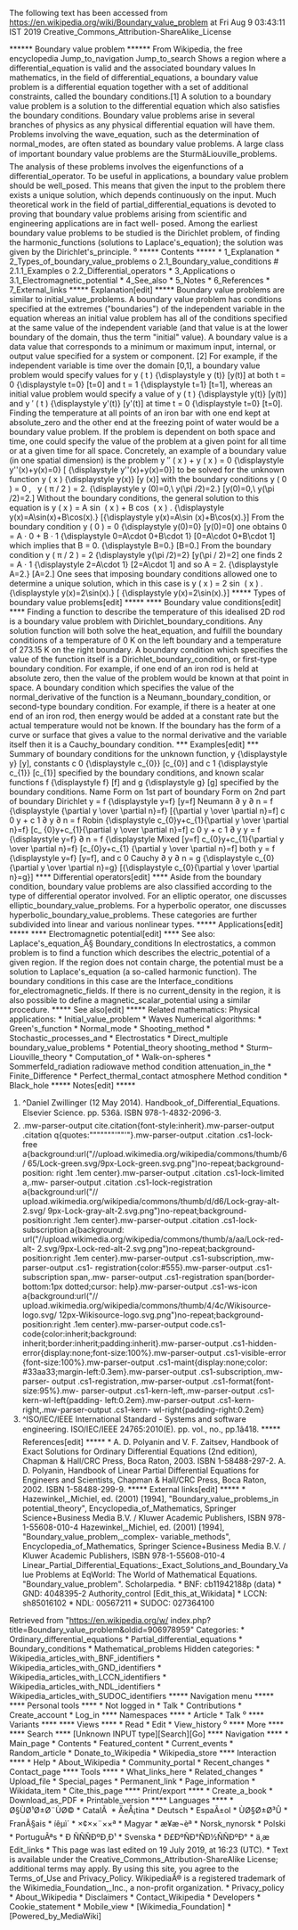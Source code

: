 The following text has been accessed from https://en.wikipedia.org/wiki/Boundary_value_problem at Fri Aug 9 03:43:11 IST 2019
Creative_Commons_Attribution-ShareAlike_License





















****** Boundary value problem ******
From Wikipedia, the free encyclopedia
Jump_to_navigation Jump_to_search
Shows a region where a differential_equation is valid and the associated
boundary values
In mathematics, in the field of differential_equations, a boundary value
problem is a differential equation together with a set of additional
constraints, called the boundary conditions.[1] A solution to a boundary value
problem is a solution to the differential equation which also satisfies the
boundary conditions.
Boundary value problems arise in several branches of physics as any physical
differential equation will have them. Problems involving the wave_equation,
such as the determination of normal_modes, are often stated as boundary value
problems. A large class of important boundary value problems are the
SturmâLiouville_problems. The analysis of these problems involves the
eigenfunctions of a differential_operator.
To be useful in applications, a boundary value problem should be well_posed.
This means that given the input to the problem there exists a unique solution,
which depends continuously on the input. Much theoretical work in the field of
partial_differential_equations is devoted to proving that boundary value
problems arising from scientific and engineering applications are in fact well-
posed.
Among the earliest boundary value problems to be studied is the Dirichlet
problem, of finding the harmonic_functions (solutions to Laplace's_equation);
the solution was given by the Dirichlet's_principle.
⁰
***** Contents *****
    * 1_Explanation
    * 2_Types_of_boundary_value_problems
          o 2.1_Boundary_value_conditions
                # 2.1.1_Examples
          o 2.2_Differential_operators
    * 3_Applications
          o 3.1_Electromagnetic_potential
    * 4_See_also
    * 5_Notes
    * 6_References
    * 7_External_links
***** Explanation[edit] *****
Boundary value problems are similar to initial_value_problems. A boundary value
problem has conditions specified at the extremes ("boundaries") of the
independent variable in the equation whereas an initial value problem has all
of the conditions specified at the same value of the independent variable (and
that value is at the lower boundary of the domain, thus the term "initial"
value). A boundary value is a data value that corresponds to a minimum or
maximum input, internal, or output value specified for a system or component.
[2]
For example, if the independent variable is time over the domain [0,1], a
boundary value problem would specify values for     y ( t )   {\displaystyle y
(t)}  [y(t)] at both     t = 0   {\displaystyle t=0}  [t=0] and     t = 1
{\displaystyle t=1}  [t=1], whereas an initial value problem would specify a
value of     y ( t )   {\displaystyle y(t)}  [y(t)] and      y &#x2032;  ( t )
{\displaystyle y'(t)}  [y'(t)] at time     t = 0   {\displaystyle t=0}  [t=0].
Finding the temperature at all points of an iron bar with one end kept at
absolute_zero and the other end at the freezing point of water would be a
boundary value problem.
If the problem is dependent on both space and time, one could specify the value
of the problem at a given point for all time or at a given time for all space.
Concretely, an example of a boundary value (in one spatial dimension) is the
problem
          y &#x2033;  ( x ) + y ( x ) = 0   {\displaystyle y''(x)+y(x)=0}  [
      {\displaystyle y''(x)+y(x)=0}]
to be solved for the unknown function     y ( x )   {\displaystyle y(x)}  [y
(x)] with the boundary conditions
         y ( 0 ) = 0 , &#xA0; y ( &#x03C0;  /  2 ) = 2.   {\displaystyle y
      (0)=0,\ y(\pi /2)=2.}  [y(0)=0,\ y(\pi /2)=2.]
Without the boundary conditions, the general solution to this equation is
         y ( x ) = A sin &#x2061; ( x ) + B cos &#x2061; ( x ) .
      {\displaystyle y(x)=A\sin(x)+B\cos(x).}  [{\displaystyle y(x)=A\sin
      (x)+B\cos(x).}]
From the boundary condition     y ( 0 ) = 0   {\displaystyle y(0)=0}  [y(0)=0]
one obtains
         0 = A &#x22C5; 0 + B &#x22C5; 1   {\displaystyle 0=A\cdot 0+B\cdot 1}
      [0=A\cdot 0+B\cdot 1]
which implies that     B = 0.   {\displaystyle B=0.}  [B=0.] From the boundary
condition     y ( &#x03C0;  /  2 ) = 2   {\displaystyle y(\pi /2)=2}  [y(\pi /
2)=2] one finds
         2 = A &#x22C5; 1   {\displaystyle 2=A\cdot 1}  [2=A\cdot 1]
and so     A = 2.   {\displaystyle A=2.}  [A=2.] One sees that imposing
boundary conditions allowed one to determine a unique solution, which in this
case is
         y ( x ) = 2 sin &#x2061; ( x ) .   {\displaystyle y(x)=2\sin(x).}  [
      {\displaystyle y(x)=2\sin(x).}]
***** Types of boundary value problems[edit] *****
**** Boundary value conditions[edit] ****
Finding a function to describe the temperature of this idealised 2D rod is a
boundary value problem with Dirichlet_boundary_conditions. Any solution
function will both solve the heat_equation, and fulfill the boundary conditions
of a temperature of 0 K on the left boundary and a temperature of 273.15 K on
the right boundary.
A boundary condition which specifies the value of the function itself is a
Dirichlet_boundary_condition, or first-type boundary condition. For example, if
one end of an iron rod is held at absolute zero, then the value of the problem
would be known at that point in space.
A boundary condition which specifies the value of the normal_derivative of the
function is a Neumann_boundary_condition, or second-type boundary condition.
For example, if there is a heater at one end of an iron rod, then energy would
be added at a constant rate but the actual temperature would not be known.
If the boundary has the form of a curve or surface that gives a value to the
normal derivative and the variable itself then it is a Cauchy_boundary
condition.
*** Examples[edit] ***
Summary of boundary conditions for the unknown function,     y   {\displaystyle
y}  [y], constants      c  0     {\displaystyle c_{0}}  [c_{0}] and      c  1
{\displaystyle c_{1}}  [c_{1}] specified by the boundary conditions, and known
scalar functions     f   {\displaystyle f}  [f] and     g   {\displaystyle g}
[g] specified by the boundary conditions.
Name      Form on 1st part of boundary     Form on 2nd part of boundary
Dirichlet    y = f   {\displaystyle y=f}  [y=f]
Neumann         &#x2202; y   &#x2202; n    = f   {\displaystyle {\partial y
          \over \partial n}=f}  [{\partial y \over \partial n}=f]
              c  0   y +  c  1      &#x2202; y   &#x2202; n    = f
Robin     {\displaystyle c_{0}y+c_{1}{\partial y \over \partial n}=f}  [c_
          {0}y+c_{1}{\partial y \over \partial n}=f]
                                               c  0   y +  c  1      &#x2202; y
             y = f   {\displaystyle y=f}   &#x2202; n    = f   {\displaystyle
Mixed     [y=f]                            c_{0}y+c_{1}{\partial y \over
                                           \partial n}=f}  [c_{0}y+c_{1}
                                           {\partial y \over \partial n}=f]
          both     y = f   {\displaystyle y=f}  [y=f], and      c  0
Cauchy    &#x2202; y   &#x2202; n    = g   {\displaystyle c_{0}{\partial y
          \over \partial n}=g}  [{\displaystyle c_{0}{\partial y \over \partial
          n}=g}]
**** Differential operators[edit] ****
Aside from the boundary condition, boundary value problems are also classified
according to the type of differential operator involved. For an elliptic
operator, one discusses elliptic_boundary_value_problems. For a hyperbolic
operator, one discusses hyperbolic_boundary_value_problems. These categories
are further subdivided into linear and various nonlinear types.
***** Applications[edit] *****
**** Electromagnetic potential[edit] ****
See also: Laplace's_equation_Â§ Boundary_conditions
In electrostatics, a common problem is to find a function which describes the
electric_potential of a given region. If the region does not contain charge,
the potential must be a solution to Laplace's_equation (a so-called harmonic
function). The boundary conditions in this case are the Interface_conditions
for_electromagnetic_fields. If there is no current_density in the region, it is
also possible to define a magnetic_scalar_potential using a similar procedure.
***** See also[edit] *****
Related mathematics:           Physical applications:
    * Initial_value_problem        * Waves              Numerical algorithms:
    * Green's_function             * Normal_mode            * Shooting_method
    * Stochastic_processes_and     * Electrostatics         * Direct_multiple
      boundary_value_problems      * Potential_theory         shooting_method
    * Sturm–Liouville_theory     * Computation_of         * Walk-on-spheres
    * Sommerfeld_radiation           radiowave                method
      condition                      attenuation_in_the     * Finite_Difference
    * Perfect_thermal_contact        atmosphere               Method
      condition                    * Black_hole
***** Notes[edit] *****
   1. ^Daniel Zwillinger (12 May 2014). Handbook_of_Differential_Equations.
      Elsevier Science. pp. 536â. ISBN 978-1-4832-2096-3.
   2. .mw-parser-output cite.citation{font-style:inherit}.mw-parser-output
      .citation q{quotes:"\"""\"""'""'"}.mw-parser-output .citation .cs1-lock-
      free a{background:url("//upload.wikimedia.org/wikipedia/commons/thumb/6/
      65/Lock-green.svg/9px-Lock-green.svg.png")no-repeat;background-position:
      right .1em center}.mw-parser-output .citation .cs1-lock-limited a,.mw-
      parser-output .citation .cs1-lock-registration a{background:url("//
      upload.wikimedia.org/wikipedia/commons/thumb/d/d6/Lock-gray-alt-2.svg/
      9px-Lock-gray-alt-2.svg.png")no-repeat;background-position:right .1em
      center}.mw-parser-output .citation .cs1-lock-subscription a{background:
      url("//upload.wikimedia.org/wikipedia/commons/thumb/a/aa/Lock-red-alt-
      2.svg/9px-Lock-red-alt-2.svg.png")no-repeat;background-position:right
      .1em center}.mw-parser-output .cs1-subscription,.mw-parser-output .cs1-
      registration{color:#555}.mw-parser-output .cs1-subscription span,.mw-
      parser-output .cs1-registration span{border-bottom:1px dotted;cursor:
      help}.mw-parser-output .cs1-ws-icon a{background:url("//
      upload.wikimedia.org/wikipedia/commons/thumb/4/4c/Wikisource-logo.svg/
      12px-Wikisource-logo.svg.png")no-repeat;background-position:right .1em
      center}.mw-parser-output code.cs1-code{color:inherit;background:
      inherit;border:inherit;padding:inherit}.mw-parser-output .cs1-hidden-
      error{display:none;font-size:100%}.mw-parser-output .cs1-visible-error
      {font-size:100%}.mw-parser-output .cs1-maint{display:none;color:
      #33aa33;margin-left:0.3em}.mw-parser-output .cs1-subscription,.mw-parser-
      output .cs1-registration,.mw-parser-output .cs1-format{font-size:95%}.mw-
      parser-output .cs1-kern-left,.mw-parser-output .cs1-kern-wl-left{padding-
      left:0.2em}.mw-parser-output .cs1-kern-right,.mw-parser-output .cs1-kern-
      wl-right{padding-right:0.2em}
   3. ^ISO/IEC/IEEE International Standard - Systems and software engineering.
      ISO/IEC/IEEE 24765:2010(E). pp. vol., no., pp.1â418.
***** References[edit] *****
    * A. D. Polyanin and V. F. Zaitsev, Handbook of Exact Solutions for
      Ordinary Differential Equations (2nd edition), Chapman & Hall/CRC Press,
      Boca Raton, 2003.
ISBN 1-58488-297-2.
A. D. Polyanin, Handbook of Linear Partial Differential Equations for Engineers
and Scientists, Chapman & Hall/CRC Press, Boca Raton, 2002.
ISBN 1-58488-299-9.
***** External links[edit] *****
    * Hazewinkel,_Michiel, ed. (2001) [1994], "Boundary_value_problems_in
      potential_theory", Encyclopedia_of_Mathematics, Springer Science+Business
      Media B.V. / Kluwer Academic Publishers, ISBN 978-1-55608-010-4
Hazewinkel,_Michiel, ed. (2001) [1994], "Boundary_value_problem,_complex-
variable_methods", Encyclopedia_of_Mathematics, Springer Science+Business Media
B.V. / Kluwer Academic Publishers, ISBN 978-1-55608-010-4
Linear_Partial_Differential_Equations:_Exact_Solutions_and_Boundary_Value
Problems at EqWorld: The World of Mathematical Equations.
"Boundary_value_problem". Scholarpedia.
                                              * BNF: cb11942188p (data)
                                              * GND: 4048395-2
Authority_control [Edit_this_at_Wikidata]     * LCCN: sh85016102
                                              * NDL: 00567211
                                              * SUDOC: 027364100

Retrieved from "https://en.wikipedia.org/w/
index.php?title=Boundary_value_problem&oldid=906978959"
Categories:
    * Ordinary_differential_equations
    * Partial_differential_equations
    * Boundary_conditions
    * Mathematical_problems
Hidden categories:
    * Wikipedia_articles_with_BNF_identifiers
    * Wikipedia_articles_with_GND_identifiers
    * Wikipedia_articles_with_LCCN_identifiers
    * Wikipedia_articles_with_NDL_identifiers
    * Wikipedia_articles_with_SUDOC_identifiers
***** Navigation menu *****
**** Personal tools ****
    * Not logged in
    * Talk
    * Contributions
    * Create_account
    * Log_in
**** Namespaces ****
    * Article
    * Talk
⁰
**** Variants ****
**** Views ****
    * Read
    * Edit
    * View_history
⁰
**** More ****
**** Search ****
[Unknown INPUT type][Search][Go]
**** Navigation ****
    * Main_page
    * Contents
    * Featured_content
    * Current_events
    * Random_article
    * Donate_to_Wikipedia
    * Wikipedia_store
**** Interaction ****
    * Help
    * About_Wikipedia
    * Community_portal
    * Recent_changes
    * Contact_page
**** Tools ****
    * What_links_here
    * Related_changes
    * Upload_file
    * Special_pages
    * Permanent_link
    * Page_information
    * Wikidata_item
    * Cite_this_page
**** Print/export ****
    * Create_a_book
    * Download_as_PDF
    * Printable_version
**** Languages ****
    * Ø§ÙØ¹Ø±Ø¨ÙØ©
    * CatalÃ 
    * ÄeÅ¡tina
    * Deutsch
    * EspaÃ±ol
    * ÙØ§Ø±Ø³Û
    * FranÃ§ais
    * íêµ­ì´
    * ×¢××¨××ª
    * Magyar
    * æ¥æ¬èª
    * Norsk_nynorsk
    * Polski
    * PortuguÃªs
    * Ð ÑÑÑÐºÐ¸Ð¹
    * Svenska
    * Ð£ÐºÑÐ°ÑÐ½ÑÑÐºÐ°
    * ä¸­æ
Edit_links
    * This page was last edited on 19 July 2019, at 16:23 (UTC).
    * Text is available under the Creative_Commons_Attribution-ShareAlike
      License; additional terms may apply. By using this site, you agree to the
      Terms_of_Use and Privacy_Policy. WikipediaÂ® is a registered trademark of
      the Wikimedia_Foundation,_Inc., a non-profit organization.
    * Privacy_policy
    * About_Wikipedia
    * Disclaimers
    * Contact_Wikipedia
    * Developers
    * Cookie_statement
    * Mobile_view
    * [Wikimedia_Foundation]
    * [Powered_by_MediaWiki]
